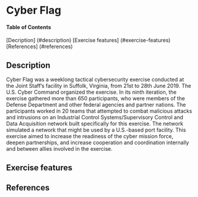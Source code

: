 # Cyber Flag

#### Table of Contents 
[Decription] (#description)
[Exercise features] (#exercise-features)
[References] (#references)

## Description 
Cyber Flag was a weeklong tactical cybersecurity exercise conducted at the Joint Staff’s facility in Suffolk, Virginia, from 21st to 28th June 2019. The U.S. Cyber Command organized the exercise. In its ninth iteration, the exercise gathered more than 650 participants, who were members of the Defense Department and other federal agencies and partner nations. The participants worked in 20 teams that attempted to combat malicious attacks and intrusions on an Industrial Control Systems/Supervisory Control and Data Acquisition network built specifically for this exercise. The network simulated a network that might be used by a U.S.-based port facility. This exercise aimed to increase the readiness of the cyber mission force, deepen partnerships, and increase cooperation and coordination internally and between allies involved in the exercise.

## Exercise features

## References